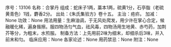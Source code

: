 序号：13106
名称：合掌丹
组成：蛇床子1两，藁本1两，硫黄1分，石亭脂（老硫黄青色）1钱，麝香2分。
出处：《朱氏集验方》卷十五。
主治：疮疥。
加减：None
功效：None
用法用量：生麻油调，于无风处爬发，用少许在掌心合定，候融暖化稀，遍身揩擦。服四物汤匀气血，祛风毒，四物汤用生地黄、赤芍药，加荆芥等分，为粗末，水煎服。
制备方法：上先用前2味为细末，却细杀后3味，并入前末和匀。
临床应用：None
各家论述：None
用药禁忌：None
附注：None
